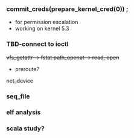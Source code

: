 ### commit_creds(prepare_kernel_cred(0)) ;
-   for permission escalation
- working on kernel 5.3

### TBD-connect to ioctl

~~vfs_getattr -> fstat
path_openat -> read, open~~
- preroute?

~~net_device~~
### seq_file
### elf analysis
### scala study?
